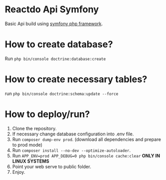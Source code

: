 # Reactdo Api Symfony
Basic Api build using [symfony php framework](https://symfony.com/).

# How to create database?
Run `php bin/console doctrine:database:create`

# How to create necessary tables?
run `php bin/console doctrine:schema:update --force`

# How to deploy/run?
1. Clone the repository.
2. If necessary change database configuration into .env file.
3. Run `composer dump-env prod`. (download all dependencies and prepare to prod mode)
4. Run `composer install --no-dev --optimize-autoloader`.
5. Run `APP_ENV=prod APP_DEBUG=0 php bin/console cache:clear` **ONLY  IN LINUX SYSTEMS**
6. Point your web serve to public folder.
7. Enjoy.